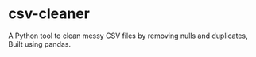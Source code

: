 # csv-cleaner
A Python tool to clean messy CSV files by removing nulls and duplicates, Built using pandas.

